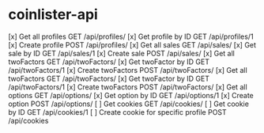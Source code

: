 # coinlister-api

[x] Get all profiles GET /api/profiles/
[x] Get profile by ID GET /api/profiles/1
[x] Create profile POST /api/profiles/
[x] Get all sales GET /api/sales/
[x] Get sale by ID GET /api/sales/1
[x] Create sale POST /api/sales/
[x] Get all twoFactors GET /api/twoFactors/
[x] Get twoFactor by ID GET /api/twoFactors/1
[x] Create twoFactors POST /api/twoFactors/
[x] Get all twoFactors GET /api/twoFactors/
[x] Get twoFactor by ID GET /api/twoFactors/1
[x] Create twoFactors POST /api/twoFactors/
[x] Get all options GET /api/options/
[x] Get option by ID GET /api/options/1
[x] Create option POST /api/options/
[ ] Get cookies GET /api/cookies/
[ ] Get cookie by ID GET /api/cookies/1
[ ] Create cookie for specific profile POST /api/cookies
